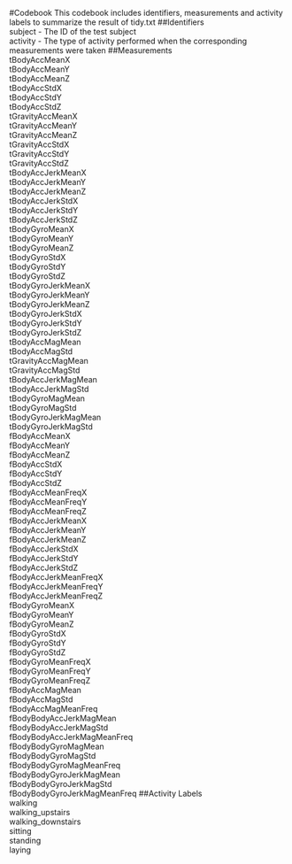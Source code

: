 #Codebook
This codebook includes identifiers, measurements and activity labels to summarize the result of tidy.txt
##Identifiers
<br />subject - The ID of the test subject
<br />activity - The type of activity performed when the corresponding measurements were taken
##Measurements
<br />tBodyAccMeanX
<br />tBodyAccMeanY
<br />tBodyAccMeanZ
<br />tBodyAccStdX
<br />tBodyAccStdY
<br />tBodyAccStdZ
<br />tGravityAccMeanX
<br />tGravityAccMeanY
<br />tGravityAccMeanZ
<br />tGravityAccStdX
<br />tGravityAccStdY
<br />tGravityAccStdZ
<br />tBodyAccJerkMeanX
<br />tBodyAccJerkMeanY
<br />tBodyAccJerkMeanZ
<br />tBodyAccJerkStdX
<br />tBodyAccJerkStdY
<br />tBodyAccJerkStdZ
<br />tBodyGyroMeanX
<br />tBodyGyroMeanY
<br />tBodyGyroMeanZ
<br />tBodyGyroStdX
<br />tBodyGyroStdY
<br />tBodyGyroStdZ
<br />tBodyGyroJerkMeanX
<br />tBodyGyroJerkMeanY
<br />tBodyGyroJerkMeanZ
<br />tBodyGyroJerkStdX
<br />tBodyGyroJerkStdY
<br />tBodyGyroJerkStdZ
<br />tBodyAccMagMean
<br />tBodyAccMagStd
<br />tGravityAccMagMean
<br />tGravityAccMagStd
<br />tBodyAccJerkMagMean
<br />tBodyAccJerkMagStd
<br />tBodyGyroMagMean
<br />tBodyGyroMagStd
<br />tBodyGyroJerkMagMean
<br />tBodyGyroJerkMagStd
<br />fBodyAccMeanX
<br />fBodyAccMeanY
<br />fBodyAccMeanZ
<br />fBodyAccStdX
<br />fBodyAccStdY
<br />fBodyAccStdZ
<br />fBodyAccMeanFreqX
<br />fBodyAccMeanFreqY
<br />fBodyAccMeanFreqZ
<br />fBodyAccJerkMeanX
<br />fBodyAccJerkMeanY
<br />fBodyAccJerkMeanZ
<br />fBodyAccJerkStdX
<br />fBodyAccJerkStdY
<br />fBodyAccJerkStdZ
<br />fBodyAccJerkMeanFreqX
<br />fBodyAccJerkMeanFreqY
<br />fBodyAccJerkMeanFreqZ
<br />fBodyGyroMeanX
<br />fBodyGyroMeanY
<br />fBodyGyroMeanZ
<br />fBodyGyroStdX
<br />fBodyGyroStdY
<br />fBodyGyroStdZ
<br />fBodyGyroMeanFreqX
<br />fBodyGyroMeanFreqY
<br />fBodyGyroMeanFreqZ
<br />fBodyAccMagMean
<br />fBodyAccMagStd
<br />fBodyAccMagMeanFreq
<br />fBodyBodyAccJerkMagMean
<br />fBodyBodyAccJerkMagStd
<br />fBodyBodyAccJerkMagMeanFreq
<br />fBodyBodyGyroMagMean
<br />fBodyBodyGyroMagStd
<br />fBodyBodyGyroMagMeanFreq
<br />fBodyBodyGyroJerkMagMean
<br />fBodyBodyGyroJerkMagStd
<br />fBodyBodyGyroJerkMagMeanFreq
##Activity Labels
<br />walking
<br />walking_upstairs
<br />walking_downstairs
<br />sitting
<br />standing
<br />laying
